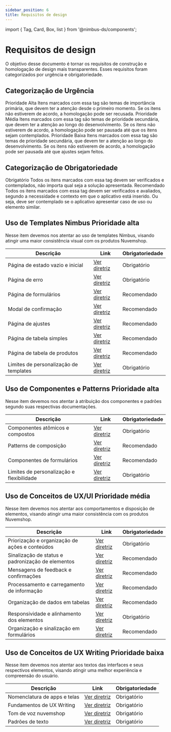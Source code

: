 ```yaml
---
sidebar_position: 6
title: Requisitos de design
---
```


import { Tag, Card, Box, list } from '@nimbus-ds/components';

# Requisitos de design

O objetivo desse documento é tornar os requisitos de construção e homologação de design mais transparentes. Esses requisitos foram categorizados por urgência e obrigatoriedade.

## Categorização de Urgência

<Box display="flex" flexDirection="column" gap="4">
  <Card>
    <Card.Header><Tag appearance="danger">Prioridade Alta</Tag></Card.Header>
    <Card.Body>
        Itens marcados com essa tag são temas de importância primária, que devem ter a atenção desde o primeiro momento. Se os itens não estiverem de acordo, a homologação pode ser recusada.
    </Card.Body>
  </Card>
  <Card>
    <Card.Header><Tag appearance="warning">Prioridade Média</Tag></Card.Header>
    <Card.Body>
      Itens marcados com essa tag são temas de prioridade secundária, que devem ter a atenção ao longo do desenvolvimento. Se os itens não estiverem de acordo, a homologação pode ser pausada até que os itens sejam contemplados.
  </Card.Body>
  </Card>
  <Card>
    <Card.Header><Tag appearance="success">Prioridade Baixa</Tag></Card.Header>
    <Card.Body>
      Itens marcados com essa tag são temas de prioridade secundária, que devem ter a atenção ao longo do desenvolvimento. Se os itens não estiverem de acordo, a homologação pode ser pausada até que ajustes sejam feitos.
    </Card.Body>
  </Card>
</Box>

## Categorização de Obrigatoriedade

<Box display="flex" flexDirection="column" gap="4">
  <Card>
    <Card.Header><Tag appearance="primary">Obrigatório</Tag></Card.Header>
    <Card.Body>
      Todos os itens marcados com essa tag devem ser verificados e contemplados, não importa qual seja a solução apresentada.
    </Card.Body>
  </Card>
  <Card>
    <Card.Header><Tag appearance="neutral">Recomendado</Tag></Card.Header>
    <Card.Body>
      Todos os itens marcados com essa tag devem ser verificados e avaliados, segundo a necessidade e contexto em que o aplicativo está inserido. Ou seja, deve ser contemplado se o aplicativo apresentar caso de uso ou elemento similar.
    </Card.Body>
  </Card>
</Box>


## Uso de Templates Nimbus <Tag appearance="danger">Prioridade alta</Tag>

Nesse item devemos nos atentar ao uso de templates Nimbus, visando atingir uma maior consistência visual com os produtos Nuvemshop.

| Descrição                              | Link                                              | Obrigatoriedade                             |
| -------------------------------------- | ------------------------------------------------- | ------------------------------------------- |
| Página de estado vazio e inicial       | [Ver diretriz](../design-guidelines/template-usage#página-de-estado-vazio-e-inicial) | <Tag appearance="primary">Obrigatório</Tag> |
| Página de erro                         | [Ver diretriz](../design-guidelines/template-usage#página-de-erro) | <Tag appearance="primary">Obrigatório</Tag> |
| Página de formulários                  | [Ver diretriz](../design-guidelines/template-usage#página-de-formulário) | <Tag appearance="neutral">Recomendado</Tag> |
| Modal de confirmação                   | [Ver diretriz](../design-guidelines/template-usage#modal-de-confirmação) | <Tag appearance="neutral">Recomendado</Tag> |
| Página de ajustes                      | [Ver diretriz](../design-guidelines/template-usage#página-de-ajustes) | <Tag appearance="neutral">Recomendado</Tag> |
| Página de tabela simples               | [Ver diretriz](../design-guidelines/template-usage#página-de-tabela-de-simples) | <Tag appearance="neutral">Recomendado</Tag> |
| Página de tabela de produtos           | [Ver diretriz](../design-guidelines/template-usage#página-de-tabela-de-produtos) | <Tag appearance="neutral">Recomendado</Tag> |
| Limites de personalização de templates | [Ver diretriz](../design-guidelines/template-usage#limites-de-personalização-de-templates) | <Tag appearance="primary">Obrigatório</Tag> |

## Uso de Componentes e Patterns <Tag appearance="danger">Prioridade alta</Tag>

Nesse item devemos nos atentar à atribuição dos componentes e padrões segundo suas respectivas documentações.

| Descrição                                 | Link                                              | Obrigatoriedade                             |
| ----------------------------------------- | ------------------------------------------------- | ------------------------------------------- |
| Componentes atômicos e compostos          | [Ver diretriz](../design-guidelines/component-usage#componentes-atômicos-e-compostos) | <Tag appearance="primary">Obrigatório</Tag> |
| Patterns de composição                     | [Ver diretriz](../design-guidelines/component-usage#patterns-de-composição) | <Tag appearance="neutral">Recomendado</Tag> |
| Componentes de formulários                | [Ver diretriz](../design-guidelines/component-usage#componentes-de-formulários) | <Tag appearance="neutral">Recomendado</Tag> |
| Limites de personalização e flexibilidade | [Ver diretriz](../design-guidelines/component-usage#personalização-e-flexibilidade) | <Tag appearance="primary">Obrigatório</Tag> |

## Uso de Conceitos de UX/UI <Tag appearance="warning">Prioridade média</Tag>

Nesse item devemos nos atentar aos comportamentos e disposição de elementos, visando atingir uma maior consistência com os produtos Nuvemshop.

| Descrição                                         | Link                                              | Obrigatoriedade                             |
| ------------------------------------------------- | ------------------------------------------------- | ------------------------------------------- |
| Priorização e organização de ações e conteúdos    | [Ver diretriz](../design-guidelines/concept-usage#priorização-e-organização-de-ações-e-conteúdos) | <Tag appearance="primary">Obrigatório</Tag> |
| Sinalização de status e padronização de elementos | [Ver diretriz](../design-guidelines/concept-usage#sinalização-de-status-e-padronização-de-elementos) | <Tag appearance="neutral">Recomendado</Tag> |
| Mensagens de feedback e confirmações              | [Ver diretriz](../design-guidelines/concept-usage#mensagens-de-feedback-e-confirmações) | <Tag appearance="neutral">Recomendado</Tag> |
| Processamento e carregamento de informação        | [Ver diretriz](../design-guidelines/concept-usage#processamento-e-carregamento-de-informação) | <Tag appearance="neutral">Recomendado</Tag> |
| Organização de dados em tabelas                   | [Ver diretriz](../design-guidelines/concept-usage#organização-de-dados-em-tabelas) | <Tag appearance="neutral">Recomendado</Tag> |
| Responsividade e alinhamento dos elementos        | [Ver diretriz](../design-guidelines/concept-usage#responsividade-e-alinhamento-dos-elementos) | <Tag appearance="primary">Obrigatório</Tag> |
| Organização e sinalização em formulários          | [Ver diretriz](../design-guidelines/concept-usage#organização-e-sinalização-em-formulários) | <Tag appearance="neutral">Recomendado</Tag> |

## Uso de Conceitos de UX Writing <Tag appearance="success">Prioridade baixa</Tag>

Nesse item devemos nos atentar aos textos das interfaces e seus respectivos elementos, visando atingir uma melhor experiência e compreensão do usuário.

| Descrição                    | Link                                              | Obrigatoriedade                             |
| ---------------------------- | ------------------------------------------------- | ------------------------------------------- |
| Nomenclatura de apps e telas | [Ver diretriz](../design-guidelines/ux-writing-usage#nomenclatura-de-apps-e-telas) | <Tag appearance="primary">Obrigatório</Tag> |
| Fundamentos de UX Writing    | [Ver diretriz](../design-guidelines/ux-writing-usage#fundamentos-de-ux-writing) | <Tag appearance="primary">Obrigatório</Tag> |
| Tom de voz nuvemshop         | [Ver diretriz](../design-guidelines/ux-writing-usage#tom-de-voz-nuvemshop) | <Tag appearance="primary">Obrigatório</Tag> |
| Padrões de texto             | [Ver diretriz](../design-guidelines/ux-writing-usage#padrões-de-texto) | <Tag appearance="primary">Obrigatório</Tag> |

